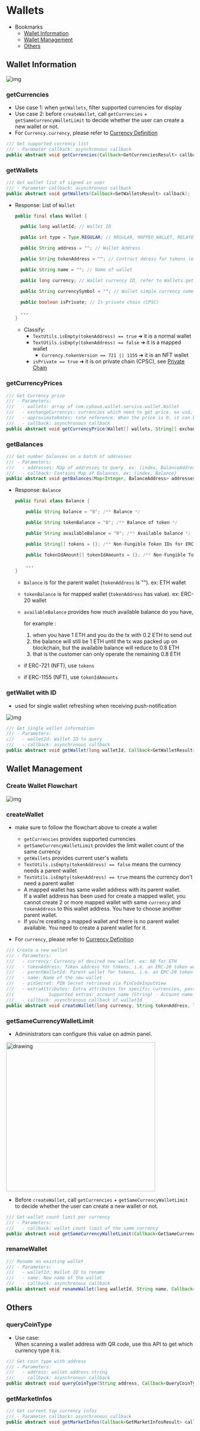 # Wallets

- Bookmarks
  - [Wallet Information](#wallet-information)
  - [Wallet Management](#wallet-management)
  - [Others](#others)

## Wallet Information

![img](images/sdk_guideline/wallets_information.jpg)

### getCurrencies

- Use case 1: when `getWallets`, filter supported currencies for display
- Use case 2: before `createWallet`, call `getCurrencies` + `getSameCurrencyWalletLimit` to decide whether the user can create a new wallet or not.
- For `Currency.currency`, please refer to [Currency Definition](https://github.com/CYBAVO/SOFA_MOCK_SERVER#currency-definition)

```java
/// Get supported currency list
/// - Parameter callback: asynchronous callback
public abstract void getCurrencies(Callback<GetCurrenciesResult> callback);
```

### getWallets

```java
/// Get wallet list of signed in user
/// - Parameter callback: asynchronous callback
public abstract void getWallets(Callback<GetWalletsResult> callback);
```

- Response: List of `Wallet`

  ```java
  public final class Wallet {

    public long walletId; // Wallet ID

    public int type = Type.REGULAR; // REGULAR, MAPPED_WALLET, RELAYER_WALLET

    public String address = ""; // Wallet Address

    public String tokenAddress = ""; // Contract ddress for tokens (ex. ERC-20)

    public String name = ""; // Name of wallet

    public long currency; // Wallet currency ID, refer to Wallets.getCurrencies() API

    public String currencySymbol = ""; // Wallet simple currency name.

    public boolean isPrivate; // Is private chain (CPSC)

    ...
  }
  ```

  - Classify:
    - `TextUtils.isEmpty(tokenAddress) == true` ➜ it is a normal wallet
    - `TextUtils.isEmpty(tokenAddress) == false` ➜ it is a mapped wallet
      - `Currency.tokenVersion == 721 || 1155` ➜ it is an NFT wallet
    - `isPrivate == true` ➜ it is on private chain (CPSC), see [Private Chain](private_chain.md)

### getCurrencyPrices

```java
/// Get Currency price
/// - Parameters:
///   - wallets: array of com.cybavo.wallet.service.wallet.Wallet
///   - exchangeCurrencys: currencies which need to get price. ex usd, twd
///   - approximateRates: rate reference. When the price is 0, it can be calculated by other exchange currency's price multiply the rate. ex ["TWD", ["USD", 29.45]]
///   - callback: asynchronous callback
public abstract void getCurrencyPrice(Wallet[] wallets, String[] exchangeCurrencies, Map<String, Map<String, Double>> approximateRates, Callback<GetCurrencyPriceResult> callback);
```

### getBalances

```java
/// Get number balances on a batch of addresses
/// - Parameters:
///   - addresses: Map of addresses to query. ex: (index, BalanceAddress)
///   - callback: Contains Map of Balances. ex: (index, Balance)
public abstract void getBalances(Map<Integer, BalanceAddress> addresses, Callback<GetBalancesResult> callback);
```

- Response: `Balance`

  ```java
  public final class Balance {

      public String balance = "0"; /** Balance */

      public String tokenBalance = "0"; /** Balance of token */

      public String availableBalance = "0"; /** Available balance */

      public String[] tokens = {}; /** Non-Fungible Token IDs for ERC-721*/

      public TokenIdAmount[] tokenIdAmounts = {}; /** Non-Fungible Token ID and amounts for ERC-1155 */

      ...
  }
  ```

  - `Balance` is for the parent wallet (`tokenAddress` is ""). ex: ETH wallet
  - `tokenBalance` is for mapped wallet (`tokenAddress` has value). ex: ERC-20 wallet
  - `availableBalance` provides how much available balance do you have,

    for example :
    1. when you have 1 ETH and you do the tx with 0.2 ETH to send out
    2. the balance will still be 1 ETH until the tx was packed up on blockchain, but the available balance will reduce to 0.8 ETH
    3. that is the customer can only operate the remaining 0.8 ETH

  - if ERC-721 (NFT), use `tokens`
  - if ERC-1155 (NFT), use `tokenIdAmounts`

### getWallet with ID

- used for single wallet refreshing when receiving push-notification

![img](images/sdk_guideline/single_wallet_refreshing.jpg)

```java
/// Get single wallet information
/// - Parameters:
///   - walletId: Wallet ID to query
///   - callback: asynchronous callback
public abstract void getWallet(long walletId, Callback<GetWalletResult> callback);
```

## Wallet Management

### Create Wallet Flowchart

![img](images/sdk_guideline/create_wallet.jpg)

### createWallet

- make sure to follow the flowchart above to create a wallet
  - `getCurrencies` provides supported currencies
  - `getSameCurrencyWalletLimit` provides the limit wallet count of the same currency
  - `getWallets` provides current user's wallets
  - `TextUtils.isEmpty(tokenAddress) == false` means the currency needs a parent wallet
  - `TextUtils.isEmpty(tokenAddress) == true` means the currency don't need a parent wallet
  - A mapped wallet has same wallet address with its parent wallet.  
  If a wallet address has been used for create a mapped wallet, you cannot create 2 or more mapped wallet with same `currency` and `tokenAddress` to this wallet address. You have to choose another parent wallet.
  - If you're creating a mapped wallet and there is no parent wallet available. You need to create a parent wallet for it.

- For `currency`, please refer to [Currency Definition](https://github.com/CYBAVO/SOFA_MOCK_SERVER#currency-definition)

```java
/// Create a new wallet
/// - Parameters:
///   - currency: Currency of desired new wallet. ex: 60 for ETH
///   - tokenAddress: Token address for tokens, i.e. an ERC-20 token wallet maps to an Ethereum wallet
///   - parentWalletId: Parent wallet for tokens, i.e. an ERC-20 token wallet maps to an Ethereum wallet
///   - name: Name of the new wallet
///   - pinSecret: PIN Secret retrieved via PinCodeInputView
///   - extraAttributes: Extra attributes for specific currencies, pass null if unspecified.
///             Supported extras: account_name (String) - Account name for EOS
///   - callback: asynchronous callback of walletId
public abstract void createWallet(long currency, String tokenAddress, long parentWalletId, String name, PinSecret pinSecret, Map<String, String> extraAttributes, Callback<CreateWalletResult> callback);
```

### getSameCurrencyWalletLimit

- Administrators can configure this value on admin panel.

 <img src="images/sdk_guideline/screenshot_number_of_same_currency_wallets.png" alt="drawing" width="400"/>

- Before `createWallet`, call `getCurrencies` + `getSameCurrencyWalletLimit` to decide whether the user can create a new wallet or not.

```java
/// Get wallet count limit per currency
/// - Parameters:
///   - callback: wallet count limit of the same currency
public abstract void getSameCurrencyWalletLimit(Callback<GetSameCurrencyWalletLimitResult> callback);
```

### renameWallet

```java
/// Rename an existing wallet
/// - Parameters:
///   - walletId: Wallet ID to rename
///   - name: New name of the wallet
///   - callback: asynchronous callback
public abstract void renameWallet(long walletId, String name, Callback<RenameWalletResult> callback);
```

## Others

### queryCoinType

- Use case:  
    When scanning a wallet address with QR code, use this API to get which currency type it is.

```java
/// Get coin type with address
/// - Parameters:
///   - address: wallet address string
///   - callback: asynchronous callback
public abstract void queryCoinType(String address, Callback<QueryCoinTypeResult> callback);
```

### getMarketInfos

```java
/// Get current top currency infos
/// - Parameter callback: asynchronous callback
public abstract void getMarketInfos(Callback<GetMarketInfosResult> callback);
```
